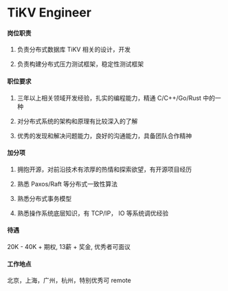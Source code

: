 # TiKV Engineer

#### 岗位职责

1. 负责分布式数据库 TiKV 相关的设计，开发

2. 负责构建分布式压力测试框架，稳定性测试框架

#### 职位要求

1. 三年以上相关领域开发经验，扎实的编程能力，精通 C/C++/Go/Rust 中的一种

2. 对分布式系统的架构和原理有比较深入的了解

3. 优秀的发现和解决问题能力，良好的沟通能力，具备团队合作精神

#### 加分项

1. 拥抱开源，对前沿技术有浓厚的热情和探索欲望，有开源项目经历

2. 熟悉 Paxos/Raft 等分布式一致性算法

3. 熟悉分布式事务模型

4. 熟悉操作系统底层知识，有 TCP/IP， IO 等系统调优经验

#### 待遇

20K - 40K + 期权, 13薪 + 奖金, 优秀者可面议


#### 工作地点

北京，上海，广州，杭州，特别优秀可 remote
